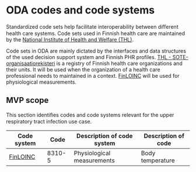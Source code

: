 # ODA codes and code systems

Standardized code sets help facilitate interoperability between diﬀerent health care systems. Code sets used in Finnish health care are maintained by the [National Institute of Health and Welfare (THL)](https://www.thl.ﬁ/en/web/information-management-in-social-welfareand-health-care/standardisation-of-data-and-requirements/code-service).

Code sets in ODA are mainly dictated by the interfaces and data structures of the used decision support system and Finnish PHR profiles. [THL - SOTE-organisaatiorekisteri](http://91.202.112.142/codeserver/pages/classification-view-page.xhtml?classificationKey=421&versionKey=501) is a registry of Finnish health care organizations and their units. It will be used when the organization of a health care professional needs to maintained in a context. [FinLOINC](http://91.202.112.142/codeserver/pages/classification-view-page.xhtml?classificationKey=273&versionKey=350) will be used for physiological measurements.


## MVP scope 

This section identiﬁes codes and code systems relevant for the upper respiratory tract infection use case.

| Code system | Code | Description of code system | Description of code| 
| ---- | ------- | ------- |  ------- |
| [FinLOINC](http://91.202.112.142/codeserver/pages/classification-view-page.xhtml?classificationKey=273&versionKey=350) |  8310-5 |  Physiological measurements | Body temperature |

